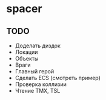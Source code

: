 # spacer

## TODO
* Доделать диздок
* Локации
* Объекты
* Враги
* Главный герой
* Сделать ECS (смотреть пример)
* Проверка коллизии
* Чтение TMX, TSL